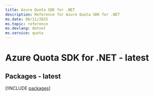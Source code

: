 ```yaml
---
title: Azure Quota SDK for .NET
description: Reference for Azure Quota SDK for .NET
ms.date: 08/11/2025
ms.topic: reference
ms.devlang: dotnet
ms.service: quota
---
```

# Azure Quota SDK for .NET - latest
## Packages - latest
[!INCLUDE [packages](quota-index.md)]